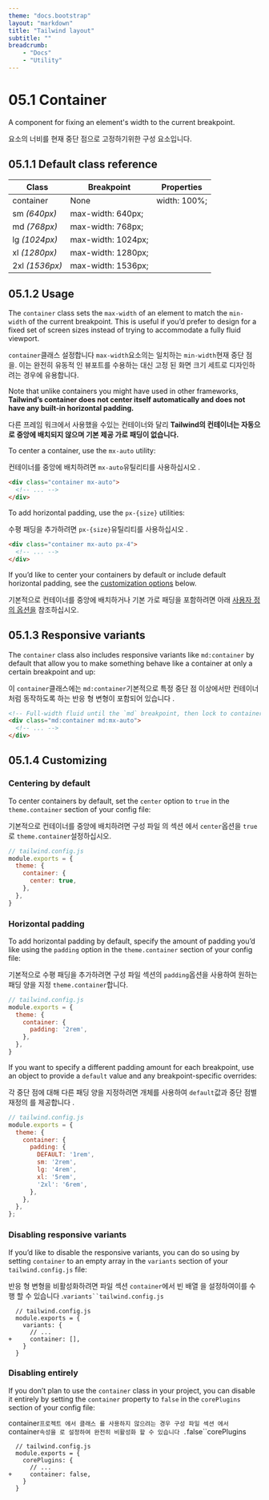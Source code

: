 ```yaml
---
theme: "docs.bootstrap"
layout: "markdown"
title: "Tailwind layout"
subtitle: ""
breadcrumb:
    - "Docs"
    - "Utility"
---
```



# 05.1 Container

A component for fixing an element's width to the current breakpoint.

요소의 너비를 현재 중단 점으로 고정하기위한 구성 요소입니다.



## 05.1.1 Default class reference

| Class          | Breakpoint         | Properties   |
| -------------- | ------------------ | ------------ |
| container      | None               | width: 100%; |
| sm *(640px)*   | max-width: 640px;  |              |
| md *(768px)*   | max-width: 768px;  |              |
| lg *(1024px)*  | max-width: 1024px; |              |
| xl *(1280px)*  | max-width: 1280px; |              |
| 2xl *(1536px)* | max-width: 1536px; |              |



## 05.1.2 Usage

The `container` class sets the `max-width` of an element to match the `min-width` of the current breakpoint. This is useful if you’d prefer to design for a fixed set of screen sizes instead of trying to accommodate a fully fluid viewport.

`container`클래스 설정합니다 `max-width`요소의는 일치하는 `min-width`현재 중단 점을. 이는 완전히 유동적 인 뷰포트를 수용하는 대신 고정 된 화면 크기 세트로 디자인하려는 경우에 유용합니다.



Note that unlike containers you might have used in other frameworks, **Tailwind’s container does not center itself automatically and does not have any built-in horizontal padding.**

다른 프레임 워크에서 사용했을 수있는 컨테이너와 달리 **Tailwind의 컨테이너는 자동으로 중앙에 배치되지 않으며 기본 제공 가로 패딩이 없습니다.**



To center a container, use the `mx-auto` utility:

컨테이너를 중앙에 배치하려면 `mx-auto`유틸리티를 사용하십시오 .

```html
<div class="container mx-auto">
  <!-- ... -->
</div>
```

To add horizontal padding, use the `px-{size}` utilities:

수평 패딩을 추가하려면 `px-{size}`유틸리티를 사용하십시오 .

```html
<div class="container mx-auto px-4">
  <!-- ... -->
</div>
```

If you’d like to center your containers by default or include default horizontal padding, see the [customization options](https://tailwindcss.com/docs/container#customizing) below.

기본적으로 컨테이너를 중앙에 배치하거나 기본 가로 패딩을 포함하려면 아래 [사용자 정의 옵션을](https://tailwindcss.com/docs/container#customizing) 참조하십시오.



## 05.1.3 Responsive variants

The `container` class also includes responsive variants like `md:container` by default that allow you to make something behave like a container at only a certain breakpoint and up:

이 `container`클래스에는 `md:container`기본적으로 특정 중단 점 이상에서만 컨테이너처럼 동작하도록 하는 반응 형 변형이 포함되어 있습니다 .

```html
<!-- Full-width fluid until the `md` breakpoint, then lock to container -->
<div class="md:container md:mx-auto">
  <!-- ... -->
</div>
```



## 05.1.4 Customizing

### Centering by default

To center containers by default, set the `center` option to `true` in the `theme.container` section of your config file:

기본적으로 컨테이너를 중앙에 배치하려면 구성 파일 의 섹션 에서 `center`옵션을 `true`로 `theme.container`설정하십시오.

```js
// tailwind.config.js
module.exports = {
  theme: {
    container: {
      center: true,
    },
  },
}
```

### Horizontal padding

To add horizontal padding by default, specify the amount of padding you’d like using the `padding` option in the `theme.container` section of your config file:

기본적으로 수평 패딩을 추가하려면 구성 파일 섹션의 `padding`옵션을 사용하여 원하는 패딩 양을 지정 `theme.container`합니다.

```js
// tailwind.config.js
module.exports = {
  theme: {
    container: {
      padding: '2rem',
    },
  },
}
```

If you want to specify a different padding amount for each breakpoint, use an object to provide a `default` value and any breakpoint-specific overrides:

각 중단 점에 대해 다른 패딩 양을 지정하려면 개체를 사용하여 `default`값과 중단 점별 재정의 를 제공합니다 .

```js
// tailwind.config.js
module.exports = {
  theme: {
    container: {
      padding: {
        DEFAULT: '1rem',
        sm: '2rem',
        lg: '4rem',
        xl: '5rem',
        '2xl': '6rem',
      },
    },
  },
};
```

### Disabling responsive variants

If you’d like to disable the responsive variants, you can do so using by setting `container` to an empty array in the `variants` section of your `tailwind.config.js` file:

반응 형 변형을 비활성화하려면 파일 섹션 `container`에서 빈 배열 을 설정하여이를 수행 할 수 있습니다 .`variants``tailwind.config.js`

```diff-js
  // tailwind.config.js
  module.exports = {
    variants: {
      // ...
+     container: [],
    }
  }
```

### Disabling entirely

If you don’t plan to use the `container` class in your project, you can disable it entirely by setting the `container` property to `false` in the `corePlugins` section of your config file:

container`프로젝트 에서 클래스 를 사용하지 않으려는 경우 구성 파일 섹션 에서 `container`속성을 로 설정하여 완전히 비활성화 할 수 있습니다 .`false``corePlugins

```diff-js
  // tailwind.config.js
  module.exports = {
    corePlugins: {
      // ...
+     container: false,
    }
  }
```